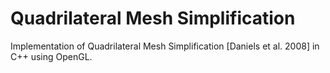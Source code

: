 # Quadrilateral Mesh Simplification

Implementation of Quadrilateral Mesh Simplification [Daniels et al. 2008] in C++ using OpenGL.

